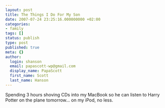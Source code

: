 ```yaml
---
layout: post
title: The Things I Do For My Son
date: 2007-07-24 23:25:16.000000000 +02:00
categories:
- family
tags: []
status: publish
type: post
published: true
meta: {}
author:
  login: shanson
  email: papascott-wp@gmail.com
  display_name: PapaScott
  first_name: Scott
  last_name: Hanson
---
```

<p>Spending 3 hours shoving CDs into my MacBook so he can listen to Harry Potter on the plane tomorrow... on my iPod, no less.</p>
